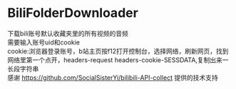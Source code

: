 # BiliFolderDownloader
下载bili账号默认收藏夹里的所有视频的音频  
需要输入账号uid和cookie  
cookie:浏览器登录账号，b站主页按f12打开控制台，选择网络，刷新网页，找到网络里第一个点开，headers-request headers-cookie-SESSDATA,复制出来一长段字符串  
感谢 https://github.com/SocialSisterYi/bilibili-API-collect 提供的技术支持
